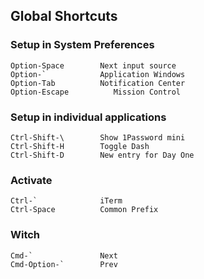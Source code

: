 ## Global Shortcuts ##

### Setup in System Preferences ###
```
Option-Space        Next input source
Option-`            Application Windows
Option-Tab          Notification Center
Option-Escape          Mission Control
```


### Setup in individual applications ###
```
Ctrl-Shift-\        Show 1Password mini
Ctrl-Shift-H        Toggle Dash
Ctrl-Shift-D        New entry for Day One
```

### Activate ###
```
Ctrl-`              iTerm
Ctrl-Space          Common Prefix
```

### Witch ###
```
Cmd-`               Next
Cmd-Option-`        Prev
```
